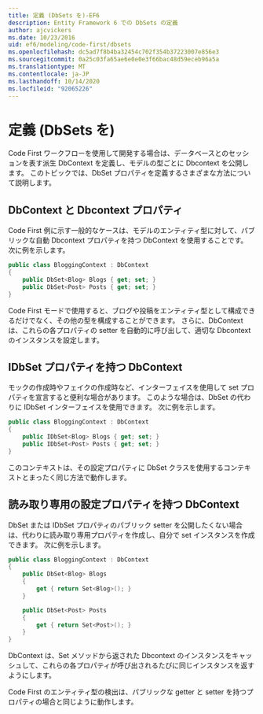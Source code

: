 ```yaml
---
title: 定義 (DbSets を)-EF6
description: Entity Framework 6 での DbSets の定義
author: ajcvickers
ms.date: 10/23/2016
uid: ef6/modeling/code-first/dbsets
ms.openlocfilehash: dc5ad7f8b4ba32454c702f354b37223007e856e3
ms.sourcegitcommit: 0a25c03fa65ae6e0e0e3f66bac48d59eceb96a5a
ms.translationtype: MT
ms.contentlocale: ja-JP
ms.lasthandoff: 10/14/2020
ms.locfileid: "92065226"
---
```

# <a name="defining-dbsets"></a>定義 (DbSets を)
Code First ワークフローを使用して開発する場合は、データベースとのセッションを表す派生 DbContext を定義し、モデルの型ごとに Dbcontext を公開します。 このトピックでは、DbSet プロパティを定義するさまざまな方法について説明します。  

## <a name="dbcontext-with-dbset-properties"></a>DbContext と Dbcontext プロパティ  

Code First 例に示す一般的なケースは、モデルのエンティティ型に対して、パブリックな自動 Dbcontext プロパティを持つ DbContext を使用することです。 次に例を示します。  

``` csharp
public class BloggingContext : DbContext
{
    public DbSet<Blog> Blogs { get; set; }
    public DbSet<Post> Posts { get; set; }
}
```  

Code First モードで使用すると、ブログや投稿をエンティティ型として構成できるだけでなく、その他の型を構成することができます。 さらに、DbContext は、これらの各プロパティの setter を自動的に呼び出して、適切な Dbcontext のインスタンスを設定します。  

## <a name="dbcontext-with-idbset-properties"></a>IDbSet プロパティを持つ DbContext  

モックの作成時やフェイクの作成時など、インターフェイスを使用して set プロパティを宣言すると便利な場合があります。 このような場合は、DbSet の代わりに IDbSet インターフェイスを使用できます。 次に例を示します。  

``` csharp
public class BloggingContext : DbContext
{
    public IDbSet<Blog> Blogs { get; set; }
    public IDbSet<Post> Posts { get; set; }
}
```  

このコンテキストは、その設定プロパティに DbSet クラスを使用するコンテキストとまったく同じ方法で動作します。  

## <a name="dbcontext-with-read-only-set-properties"></a>読み取り専用の設定プロパティを持つ DbContext  

DbSet または IDbSet プロパティのパブリック setter を公開したくない場合は、代わりに読み取り専用プロパティを作成し、自分で set インスタンスを作成できます。 次に例を示します。  

``` csharp
public class BloggingContext : DbContext
{
    public DbSet<Blog> Blogs
    {
        get { return Set<Blog>(); }
    }

    public DbSet<Post> Posts
    {
        get { return Set<Post>(); }
    }
}
```  

DbContext は、Set メソッドから返された Dbcontext のインスタンスをキャッシュして、これらの各プロパティが呼び出されるたびに同じインスタンスを返すようにします。  

Code First のエンティティ型の検出は、パブリックな getter と setter を持つプロパティの場合と同じように動作します。  
